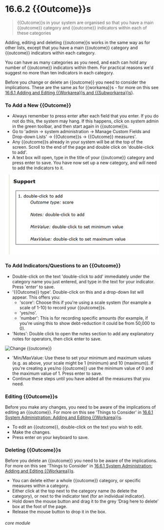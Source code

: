 # 16.6.2 {{Outcome}}s

> {{Outcome}}s in your system are organised so that you have a main {{outcome}} category and {{outcome}} indicators within each of these categories



Adding, editing and deleting {{outcome}}s works in the same way as for other lists, except that you have a main {{outcome}} category and {{outcome}} indicators within each category. 

You can have as many categories as you need, and each can hold any number of {{outcome}} indicators within them. For practical reasons we'd suggest no more than ten indicators in each category. 

Before you change or delete an {{outcome}} you need to consider the implications. These are the same as for {{workarea}}s - for more on this see [16.6.1 Adding and Editing {{Workarea}}s and {{Subworkarea}}s](/help/index/16.6.1)).

### To Add a New {{Outcome}}
- Always remember to press enter after each field that you enter. If you do not do this, the system may hang. If this happens, click on system admin in the green toolbar, and then start again in {{outcome}}s.
- Go to 'admin -> system administration -> Manage Custom Fields and Drop-down Lists' -> {{Outcome}}s -> {{Outcome}} measures'.
- Any {{outcome}}s already in your system will be at the top of the screen. Scroll to the end of the page and double click on 'double-click to add'.
- A text box will open, type in the title of your {{outcome}} category and press enter to save. You have now set up a new category, and will need to add the indicators to it. 

![New {{Outcome}} Category](16.6.2a.png)

### To Add Indicators/Questions to an {{Outcome}}
- Double-click on the text 'double-click to add' immediately under the category name you just entered, and type in the text for your indicator. Press 'enter' to save. 
- '{{Outcome}} type'. Double-click on this and a drop-down list will appear. This offers you:
  - 'score': Choose this if you're using a scale system (for example a scale of 1-10) to record your {{outcome}}s.
  - 'yes/no'.
  - 'number': This is for recording specific amounts (for example, if you're using this to show debt-reduction it could be from 50,000 to 0). 
- 'Notes': Double click to open the notes section to add any explanatory notes for operators, then click enter to save. 


![Change {{outcome}}](186b.png)


- 'Min/MaxValue: Use these to set your minimum and maximum values (e.g. as above, your scale might be 1 (minimum) and 10 (maximum)). If you're creating a yes/no {{outcome}} use the minimum value of 0 and the maximum value of 1. Press enter to save.
- Continue these steps until you have added all the measures that you need.

### Editing {{Outcome}}s
Before you make any changes, you need to be aware of the implications of editing an {{outcome}}. For more on this see 'Things to Consider' in [16.6.1 System Administration: Adding and Editing {{Workarea}}s](/help/index/p/16.6.1).

- To edit an {{outcome}}, double-click on the text you wish to edit.
- Make the changes. 
- Press enter on your keyboard to save. 

### Deleting {{Outcome}}s
Before you delete an {{outcome}} you need to be aware of the implications. For more on this see 'Things to Consider' in [16.6.1 System Administration: Adding and Editing {{Workarea}}s](/help/index/p/16.6.1).

- You can delete either a whole {{outcome}} category, or specific measures within a category.  
- Either click at the top next to the category name (to delete the category), or next to the indicator text (for an individual indicator). 
- Hold down the mouse button and drag it to the grey ‘Drag here to delete’ box at the foot of the page.
- Release the mouse button to drop it in the box.


###### core module

